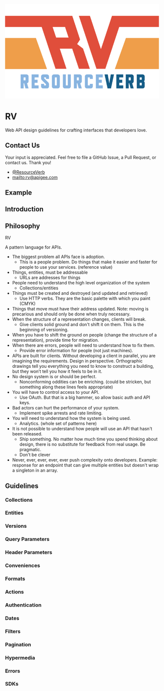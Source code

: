 ![RV](/images/rv.png?raw=true)

# RV


Web API design guidelines for crafting interfaces that developers love.


## Contact Us

Your input is appreciated. Feel free to file a GitHub Issue, a Pull Request, or contact us. Thank you!

- [@ResourceVerb](https://twitter.com/resourceverb)
- <mailto:rv@apigee.com>


## Example

## Introduction

## Philosophy

RV 

A pattern language for APIs. 

* The biggest problem all APIs face is adoption.
  * This is a people problem. Do things that make it easier and faster for people to use your services. (reference value)
* Things, entities, must be addressable
  * URLs are addresses for things
* People need to understand the high level organization of the system
  * Collections/entities
* Things must be created and destroyed (and updated and retrieved)
  * Use HTTP verbs. They are the basic palette with which you paint (CMYK)
* Things that move must have their address updated. Note: moving is precarious and should only be done when truly necessary.
* When the structure of a representation changes, clients will break.
  * Give clients solid ground and don't shift it on them. This is the beginning of versioning.
* When you have to shift the ground on people (change the structure of a representation), provide time for migration.
* When there are errors, people will need to understand how to fix them.
  * Provide error information for people (not just machines).
* APIs are built for clients. Without developing a client in parallel, you are imagining the requirements. Design in perspective. Orthographic drawings tell you everything you need to know to construct a building, but they won’t tell you how it feels to be in it.
* No design system is or should be perfect. 
  * Nonconforming oddities can be enriching. (could be stricken, but something along these lines feels appropriate)
* You will have to control access to your API.
  * Use OAuth. But that is a big hammer, so allow basic auth and API keys.
* Bad actors can hurt the performance of your system.
  * Implement spike arrests and rate limiting.
* You will need to understand how the system is being used. 
  * Analytics. (whole set of patterns here)
* It is not possible to understand how people will use an API that hasn't been released.
  * Ship something. No matter how much time you spend thinking about design, there is no substitute for feedback from real usage. Be pragmatic.
  * Don't be clever
* Never, ever, ever, ever, ever push complexity onto developers. Example: response for an endpoint that can give multiple entities but doesn't wrap a singleton in an array.

## Guidelines

### Collections

### Entities

### Versions

### Query Parameters

### Header Parameters

### Conveniences

### Formats

### Actions

### Authentication

### Dates

### Filters

### Pagination

### Hypermedia

### Errors

### SDKs
